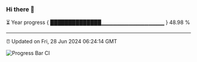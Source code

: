 ### Hi there 👋

⏳ Year progress { ██████████████▁▁▁▁▁▁▁▁▁▁▁▁▁▁▁▁ } 48.98 %

---

⏰ Updated on Fri, 28 Jun 2024 06:24:14 GMT

![Progress Bar CI](https://github.com/liununu/liununu/workflows/Progress%20Bar%20CI/badge.svg)
